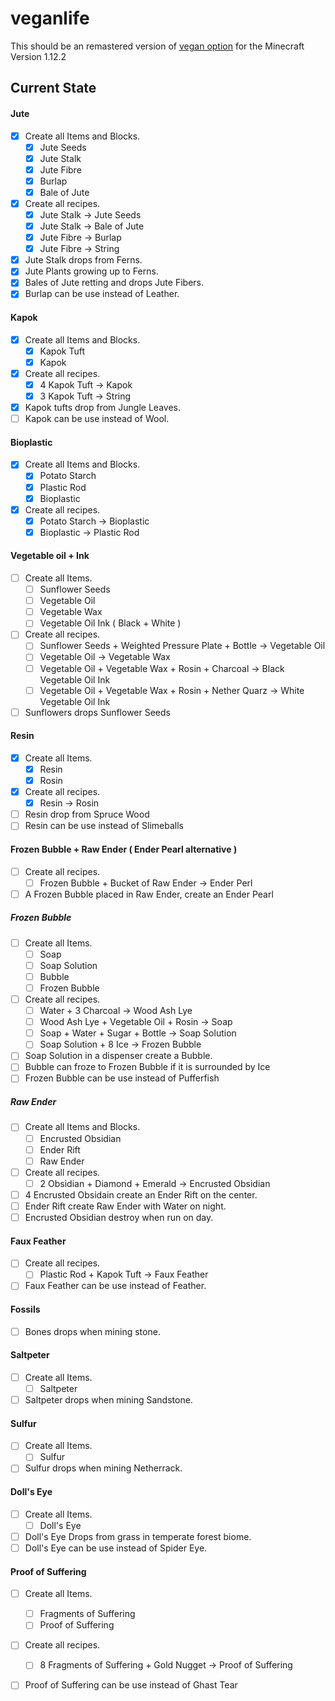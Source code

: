 # veganlife

This should be an remastered version of [vegan option](https://github.com/backuporg/VeganOption) for the Minecraft Version 1.12.2

## Current State


#### Jute

- [x] Create all Items and Blocks.
    - [x] Jute Seeds
    - [x] Jute Stalk
    - [x] Jute Fibre
    - [x] Burlap
    - [x] Bale of Jute
- [x] Create all recipes.
    - [x] Jute Stalk -> Jute Seeds
    - [x] Jute Stalk -> Bale of Jute
    - [x] Jute Fibre -> Burlap
    - [x] Jute Fibre -> String
- [x] Jute Stalk drops from Ferns.
- [x] Jute Plants growing up to Ferns.
- [x] Bales of Jute retting and drops Jute Fibers.
- [x] Burlap can be use instead of Leather.

#### Kapok

- [x] Create all Items and Blocks.
    - [x] Kapok Tuft
    - [x] Kapok
- [x] Create all recipes.
    - [x] 4 Kapok Tuft -> Kapok
    - [x] 3 Kapok Tuft -> String
- [x] Kapok tufts drop from Jungle Leaves.
- [ ] Kapok can be use instead of Wool.

#### Bioplastic

- [x] Create all Items and Blocks.
    - [x] Potato Starch
    - [x] Plastic Rod
    - [x] Bioplastic
- [x] Create all recipes.
    - [x] Potato Starch -> Bioplastic
    - [x] Bioplastic -> Plastic Rod
 
#### Vegetable oil + Ink
 
 - [ ] Create all Items.
 	- [ ] Sunflower Seeds
 	- [ ] Vegetable Oil
 	- [ ] Vegetable Wax
 	- [ ] Vegetable Oil Ink ( Black + White ) 
 - [ ] Create all recipes.
 	- [ ] Sunflower Seeds + Weighted Pressure Plate + Bottle -> Vegetable Oil
 	- [ ] Vegetable Oil -> Vegetable Wax
 	- [ ] Vegetable Oil + Vegetable Wax + Rosin + Charcoal -> Black Vegetable Oil Ink
 	- [ ] Vegetable Oil + Vegetable Wax + Rosin + Nether Quarz -> White Vegetable Oil Ink
 - [ ] Sunflowers drops Sunflower Seeds
 
#### Resin
 
 - [x] Create all Items.
 	- [x] Resin
 	- [x] Rosin
 - [x] Create all recipes.
 	- [x] Resin -> Rosin
 - [ ] Resin drop from Spruce Wood
 - [ ] Resin can be use instead of Slimeballs
 
#### Frozen Bubble + Raw Ender ( Ender Pearl alternative )
 
 - [ ] Create all recipes.
 	- [ ] Frozen Bubble + Bucket of Raw Ender -> Ender Perl
 - [ ] A Frozen Bubble placed in Raw Ender, create an Ender Pearl
 
##### Frozen Bubble
 
 - [ ] Create all Items.
 	- [ ] Soap
 	- [ ] Soap Solution
 	- [ ] Bubble
 	- [ ] Frozen Bubble
 - [ ] Create all recipes.
 	- [ ] Water + 3 Charcoal -> Wood Ash Lye
 	- [ ] Wood Ash Lye + Vegetable Oil + Rosin -> Soap
 	- [ ] Soap + Water + Sugar + Bottle -> Soap Solution
 	- [ ] Soap Solution + 8 Ice -> Frozen Bubble
 - [ ] Soap Solution in a dispenser create a Bubble. 
 - [ ] Bubble can froze to Frozen Bubble if it is surrounded by Ice
 - [ ] Frozen Bubble can be use instead of Pufferfish
 
##### Raw Ender
 
 - [ ]  Create all Items and Blocks.
 	- [ ] Encrusted Obsidian
 	- [ ] Ender Rift
 	- [ ] Raw Ender
 - [ ] Create all recipes.
 	- [ ] 2 Obsidian + Diamond + Emerald -> Encrusted Obsidian
 - [ ] 4 Encrusted Obsidain create an Ender Rift on the center.
 - [ ] Ender Rift create Raw Ender with Water on night.
 - [ ] Encrusted Obsidian destroy when run on day.
 
#### Faux Feather

 - [ ] Create all recipes.
 	- [ ] Plastic Rod + Kapok Tuft -> Faux Feather
 - [ ] Faux Feather can be use instead of Feather.
 
#### Fossils

 - [ ] Bones drops when mining stone.
 
#### Saltpeter

 - [ ] Create all Items.
 	- [ ] Saltpeter
 - [ ] Saltpeter drops when mining Sandstone.
 
#### Sulfur

 - [ ] Create all Items.
 	- [ ] Sulfur
 - [ ] Sulfur drops when mining Netherrack.
 
#### Doll's Eye

 - [ ] Create all Items.
 	- [ ] Doll's Eye
 - [ ] Doll's Eye Drops from grass in temperate forest biome.
 - [ ] Doll's Eye can be use instead of Spider Eye.

#### Proof of Suffering

 - [ ] Create all Items.
 	- [ ] Fragments of Suffering
 	- [ ] Proof of Suffering
 - [ ] Create all recipes.
 	- [ ] 8 Fragments of Suffering + Gold Nugget -> Proof of Suffering
 - [ ] Proof of Suffering can be use instead of Ghast Tear
 